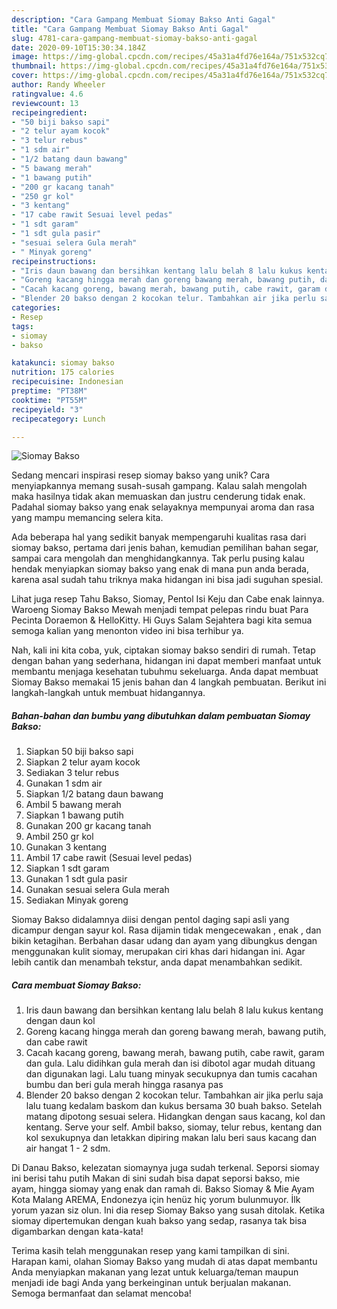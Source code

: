 ```yaml
---
description: "Cara Gampang Membuat Siomay Bakso Anti Gagal"
title: "Cara Gampang Membuat Siomay Bakso Anti Gagal"
slug: 4781-cara-gampang-membuat-siomay-bakso-anti-gagal
date: 2020-09-10T15:30:34.184Z
image: https://img-global.cpcdn.com/recipes/45a31a4fd76e164a/751x532cq70/siomay-bakso-foto-resep-utama.jpg
thumbnail: https://img-global.cpcdn.com/recipes/45a31a4fd76e164a/751x532cq70/siomay-bakso-foto-resep-utama.jpg
cover: https://img-global.cpcdn.com/recipes/45a31a4fd76e164a/751x532cq70/siomay-bakso-foto-resep-utama.jpg
author: Randy Wheeler
ratingvalue: 4.6
reviewcount: 13
recipeingredient:
- "50 biji bakso sapi"
- "2 telur ayam kocok"
- "3 telur rebus"
- "1 sdm air"
- "1/2 batang daun bawang"
- "5 bawang merah"
- "1 bawang putih"
- "200 gr kacang tanah"
- "250 gr kol"
- "3 kentang"
- "17 cabe rawit Sesuai level pedas"
- "1 sdt garam"
- "1 sdt gula pasir"
- "sesuai selera Gula merah"
- " Minyak goreng"
recipeinstructions:
- "Iris daun bawang dan bersihkan kentang lalu belah 8 lalu kukus kentang dengan daun kol"
- "Goreng kacang hingga merah dan goreng bawang merah, bawang putih, dan cabe rawit"
- "Cacah kacang goreng, bawang merah, bawang putih, cabe rawit, garam dan gula. Lalu didihkan gula merah dan isi dibotol agar mudah dituang dan digunakan lagi. Lalu tuang minyak secukupnya dan tumis cacahan bumbu dan beri gula merah hingga rasanya pas"
- "Blender 20 bakso dengan 2 kocokan telur. Tambahkan air jika perlu saja lalu tuang kedalam baskom dan kukus bersama 30 buah bakso. Setelah matang dipotong sesuai selera. Hidangkan dengan saus kacang, kol dan kentang. Serve your self. Ambil bakso, siomay, telur rebus, kentang dan kol sexukupnya dan letakkan dipiring makan lalu beri saus kacang dan air hangat 1 - 2 sdm."
categories:
- Resep
tags:
- siomay
- bakso

katakunci: siomay bakso 
nutrition: 175 calories
recipecuisine: Indonesian
preptime: "PT38M"
cooktime: "PT55M"
recipeyield: "3"
recipecategory: Lunch

---
```



![Siomay Bakso](https://img-global.cpcdn.com/recipes/45a31a4fd76e164a/751x532cq70/siomay-bakso-foto-resep-utama.jpg)

Sedang mencari inspirasi resep siomay bakso yang unik? Cara menyiapkannya memang susah-susah gampang. Kalau salah mengolah maka hasilnya tidak akan memuaskan dan justru cenderung tidak enak. Padahal siomay bakso yang enak selayaknya mempunyai aroma dan rasa yang mampu memancing selera kita.

Ada beberapa hal yang sedikit banyak mempengaruhi kualitas rasa dari siomay bakso, pertama dari jenis bahan, kemudian pemilihan bahan segar, sampai cara mengolah dan menghidangkannya. Tak perlu pusing kalau hendak menyiapkan siomay bakso yang enak di mana pun anda berada, karena asal sudah tahu triknya maka hidangan ini bisa jadi suguhan spesial.

Lihat juga resep Tahu Bakso, Siomay, Pentol Isi Keju dan Cabe enak lainnya. Waroeng Siomay Bakso Mewah menjadi tempat pelepas rindu buat Para Pecinta Doraemon &amp; HelloKitty. Hi Guys Salam Sejahtera bagi kita semua semoga kalian yang menonton video ini bisa terhibur ya.


Nah, kali ini kita coba, yuk, ciptakan siomay bakso sendiri di rumah. Tetap dengan bahan yang sederhana, hidangan ini dapat memberi manfaat untuk membantu menjaga kesehatan tubuhmu sekeluarga. Anda dapat membuat Siomay Bakso memakai 15 jenis bahan dan 4 langkah pembuatan. Berikut ini langkah-langkah untuk membuat hidangannya.

<!--inarticleads1-->

##### Bahan-bahan dan bumbu yang dibutuhkan dalam pembuatan Siomay Bakso:

1. Siapkan 50 biji bakso sapi
1. Siapkan 2 telur ayam kocok
1. Sediakan 3 telur rebus
1. Gunakan 1 sdm air
1. Siapkan 1/2 batang daun bawang
1. Ambil 5 bawang merah
1. Siapkan 1 bawang putih
1. Gunakan 200 gr kacang tanah
1. Ambil 250 gr kol
1. Gunakan 3 kentang
1. Ambil 17 cabe rawit (Sesuai level pedas)
1. Siapkan 1 sdt garam
1. Gunakan 1 sdt gula pasir
1. Gunakan sesuai selera Gula merah
1. Sediakan  Minyak goreng


Siomay Bakso didalamnya diisi dengan pentol daging sapi asli yang dicampur dengan sayur kol. Rasa dijamin tidak mengecewakan , enak , dan bikin ketagihan. Berbahan dasar udang dan ayam yang dibungkus dengan menggunakan kulit siomay, merupakan ciri khas dari hidangan ini. Agar lebih cantik dan menambah tekstur, anda dapat menambahkan sedikit. 

<!--inarticleads2-->

##### Cara membuat Siomay Bakso:

1. Iris daun bawang dan bersihkan kentang lalu belah 8 lalu kukus kentang dengan daun kol
1. Goreng kacang hingga merah dan goreng bawang merah, bawang putih, dan cabe rawit
1. Cacah kacang goreng, bawang merah, bawang putih, cabe rawit, garam dan gula. Lalu didihkan gula merah dan isi dibotol agar mudah dituang dan digunakan lagi. Lalu tuang minyak secukupnya dan tumis cacahan bumbu dan beri gula merah hingga rasanya pas
1. Blender 20 bakso dengan 2 kocokan telur. Tambahkan air jika perlu saja lalu tuang kedalam baskom dan kukus bersama 30 buah bakso. Setelah matang dipotong sesuai selera. Hidangkan dengan saus kacang, kol dan kentang. Serve your self. Ambil bakso, siomay, telur rebus, kentang dan kol sexukupnya dan letakkan dipiring makan lalu beri saus kacang dan air hangat 1 - 2 sdm.


Di Danau Bakso, kelezatan siomaynya juga sudah terkenal. Seporsi siomay ini berisi tahu putih Makan di sini sudah bisa dapat seporsi bakso, mie ayam, hingga siomay yang enak dan ramah di. Bakso Siomay &amp; Mie Ayam Kota Malang AREMA, Endonezya için henüz hiç yorum bulunmuyor. İlk yorum yazan siz olun. Ini dia resep Siomay Bakso yang susah ditolak. Ketika siomay dipertemukan dengan kuah bakso yang sedap, rasanya tak bisa digambarkan dengan kata-kata! 

Terima kasih telah menggunakan resep yang kami tampilkan di sini. Harapan kami, olahan Siomay Bakso yang mudah di atas dapat membantu Anda menyiapkan makanan yang lezat untuk keluarga/teman maupun menjadi ide bagi Anda yang berkeinginan untuk berjualan makanan. Semoga bermanfaat dan selamat mencoba!
